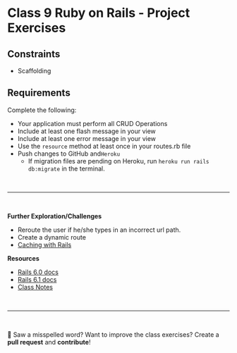 # Class 9 **Ruby on Rails - Project Exercises**

## Constraints 
- Scaffolding 

## Requirements 

Complete the following:

- Your application must perform all CRUD Operations
- Include at least one flash message in your view
- Include at least one error message in your view
- Use the `resource` method at least once in your routes.rb file
- Push changes to GitHub and`Heroku` 
  - If migration files are pending on Heroku, run `heroku run rails db:migrate` in the terminal.

<br>

---

<br>

**Further Exploration/Challenges**

- Reroute the user if he/she types in an incorrect url path. 
- Create a dynamic route
- [Caching with Rails](https://guides.rubyonrails.org/v6.1/caching_with_rails.html)

**Resources**
- [Rails 6.0 docs](https://guides.rubyonrails.org/v6.0/)
- [Rails 6.1 docs](https://guides.rubyonrails.org/v6.1/)
- [Class Notes](https://github.com/cruzgerman216/CodeLabs-Ruby-on-Rails-Class-Notes/blob/main/C09-CRUD-Operations-Part-2/BookIt_app_part_2.md)

<br>

---

<br>

:wave: Saw a misspelled word? Want to improve the class exercises? Create a **pull request** and **contribute**!

